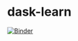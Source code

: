 # dask-learn

[![Binder](https://mybinder.org/badge_logo.svg)](https://mybinder.org/v2/gh/zhaokefei/dask-learn/main)
